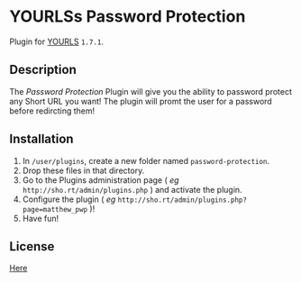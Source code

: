 YOURLSs Password Protection
====================

Plugin for [YOURLS](http://yourls.org) `1.7.1`. 

Description
-----------
The *Password Protection* Plugin will give you the ability to password protect any Short URL you want! The plugin will promt the user for a password before redircting them!

Installation
------------
1. In `/user/plugins`, create a new folder named `password-protection`.
2. Drop these files in that directory.
3. Go to the Plugins administration page ( *eg* `http://sho.rt/admin/plugins.php` ) and activate the plugin.
3. Configure the plugin ( *eg* `http://sho.rt/admin/plugins.php?page=matthew_pwp` )!
4. Have fun!

License
-------
[Here](blob/master/LICENSE)